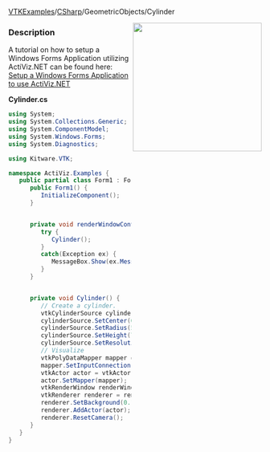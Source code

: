 [VTKExamples](/index/)/[CSharp](/CSharp)/GeometricObjects/Cylinder

<img align="right" src="https://github.com/lorensen/VTKExamples/blob/gh-pages/Testing/Baseline/GeometricObjects/TestCylinder.png?raw=true" width="256" />

### Description
A tutorial on how to setup a Windows Forms Application utilizing ActiViz.NET can be found here: [Setup a Windows Forms Application to use ActiViz.NET](http://www.vtk.org/Wiki/VTK/CSharp/ActiViz.NET)

**Cylinder.cs**
```csharp
using System;
using System.Collections.Generic;
using System.ComponentModel;
using System.Windows.Forms;
using System.Diagnostics;

using Kitware.VTK;

namespace ActiViz.Examples {
   public partial class Form1 : Form {
      public Form1() {
         InitializeComponent();
      }


      private void renderWindowControl1_Load(object sender, EventArgs e) {
         try {
            Cylinder();
         }
         catch(Exception ex) {
            MessageBox.Show(ex.Message, "Exception", MessageBoxButtons.OK);
         }
      }


      private void Cylinder() {
         // Create a cylinder.  
         vtkCylinderSource cylinderSource = vtkCylinderSource.New();
         cylinderSource.SetCenter(0.0, 0.0, 0.0);
         cylinderSource.SetRadius(5.0);
         cylinderSource.SetHeight(7.0);
         cylinderSource.SetResolution(36);
         // Visualize
         vtkPolyDataMapper mapper = vtkPolyDataMapper.New();
         mapper.SetInputConnection(cylinderSource.GetOutputPort());
         vtkActor actor = vtkActor.New();
         actor.SetMapper(mapper);
         vtkRenderWindow renderWindow = renderWindowControl1.RenderWindow;
         vtkRenderer renderer = renderWindow.GetRenderers().GetFirstRenderer();
         renderer.SetBackground(0.1, 0.3, 0.2);
         renderer.AddActor(actor);
         renderer.ResetCamera();
      }
   }
}
```
